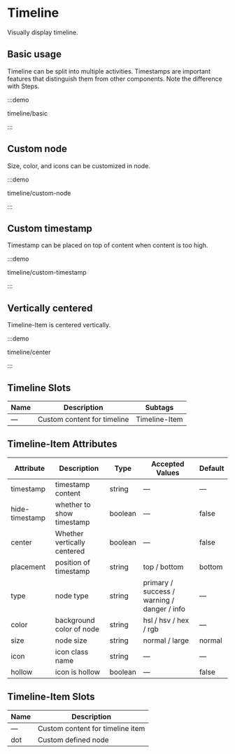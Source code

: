 # Timeline

Visually display timeline.

## Basic usage

Timeline can be split into multiple activities. Timestamps are important features that distinguish them from other components. Note the difference with Steps.

:::demo

timeline/basic

:::

## Custom node

Size, color, and icons can be customized in node.

:::demo

timeline/custom-node

:::

## Custom timestamp

Timestamp can be placed on top of content when content is too high.

:::demo

timeline/custom-timestamp

:::

## Vertically centered

Timeline-Item is centered vertically.

:::demo

timeline/center

:::

## Timeline Slots

| Name | Description                 | Subtags       |
| ---- | --------------------------- | ------------- |
| —    | Custom content for timeline | Timeline-Item |

## Timeline-Item Attributes

| Attribute      | Description                 | Type    | Accepted Values                             | Default |
| -------------- | --------------------------- | ------- | ------------------------------------------- | ------- |
| timestamp      | timestamp content           | string  | —                                           | —       |
| hide-timestamp | whether to show timestamp   | boolean | —                                           | false   |
| center         | Whether vertically centered | boolean | —                                           | false   |
| placement      | position of timestamp       | string  | top / bottom                                | bottom  |
| type           | node type                   | string  | primary / success / warning / danger / info | —       |
| color          | background color of node    | string  | hsl / hsv / hex / rgb                       | —       |
| size           | node size                   | string  | normal / large                              | normal  |
| icon           | icon class name             | string  | —                                           | —       |
| hollow         | icon is hollow              | boolean | —                                           | false   |

## Timeline-Item Slots

| Name | Description                      |
| ---- | -------------------------------- |
| —    | Custom content for timeline item |
| dot  | Custom defined node              |
